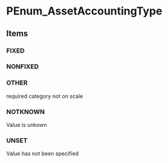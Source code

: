 # PEnum_AssetAccountingType

## Items

### FIXED


### NONFIXED


### OTHER
required category not on scale

### NOTKNOWN
Value is unkown

### UNSET
Value has not been specified
